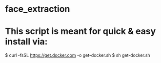 # face_extraction

# This script is meant for quick & easy install via:
$ curl -fsSL https://get.docker.com -o get-docker.sh
$ sh get-docker.sh
